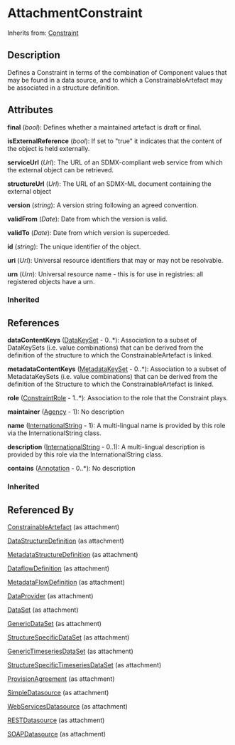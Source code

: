 
# AttachmentConstraint

Inherits from: [Constraint](Constraint.md)



## Description

Defines a Constraint in terms of the combination of Component values that may be found in a data source, and to which a ConstrainableArtefact may be associated in a structure definition.


## Attributes

**final** (*bool*): Defines whether a maintained artefact is draft or final.

**isExternalReference** (*bool*): If set to "true" it indicates that the content of the object is held externally.

**serviceUrl** (*Url*): The URL of an SDMX-compliant web service from which the external object can be retrieved.

**structureUrl** (*Url*): The URL of an SDMX-ML document containing the external object

**version** (*string*): A version string following an agreed convention.

**validFrom** (*Date*): Date from which the version is valid.

**validTo** (*Date*): Date from which version is superceded.

**id** (*string*): The unique identifier of the object.

**uri** (*Url*): Universal resource identifiers that may or may not be resolvable.

**urn** (*Urn*): Universal resource name - this is for use in registries: all registered objects have a urn.

### Inherited



## References

**dataContentKeys** ([DataKeySet](DataKeySet.md) - 0..*): Association to a subset of DataKeySets (i.e. value combinations) that can be derived from the definition of the structure to which the ConstrainableArtefact is linked.

**metadataContentKeys** ([MetadataKeySet](MetadataKeySet.md) - 0..*): Association to a subset of MetadataKeySets (i.e. value combinations) that can be derived from the definition of the Structure to which the ConstrainableArtefact is linked.

**role** ([ConstraintRole](ConstraintRole.md) - 1..*): Association to the role that the Constraint plays.

**maintainer** ([Agency](../OrganisationSchemes/Agency.md) - 1): No description

**name** ([InternationalString](../Base/InternationalString.md) - 1): A multi-lingual name is provided by this role via the InternationalString class.

**description** ([InternationalString](../Base/InternationalString.md) - 0..1): A multi-lingual description is provided by this role via the InternationalString class.

**contains** ([Annotation](../Base/Annotation.md) - 0..*): No description

### Inherited



## Referenced By

[ConstrainableArtefact](ConstrainableArtefact.md) (as attachment)

[DataStructureDefinition](../DataStructureDefinitions/DataStructureDefinition.md) (as attachment)

[MetadataStructureDefinition](../MetadataStructureDefinitions/MetadataStructureDefinition.md) (as attachment)

[DataflowDefinition](../DataStructureDefinitions/DataflowDefinition.md) (as attachment)

[MetadataFlowDefinition](../MetadataStructureDefinitions/MetadataFlowDefinition.md) (as attachment)

[DataProvider](../OrganisationSchemes/DataProvider.md) (as attachment)

[DataSet](../DataStructureDefinitions/DataSet.md) (as attachment)

[GenericDataSet](../DataStructureDefinitions/GenericDataSet.md) (as attachment)

[StructureSpecificDataSet](../DataStructureDefinitions/StructureSpecificDataSet.md) (as attachment)

[GenericTimeseriesDataSet](../DataStructureDefinitions/GenericTimeseriesDataSet.md) (as attachment)

[StructureSpecificTimeseriesDataSet](../DataStructureDefinitions/StructureSpecificTimeseriesDataSet.md) (as attachment)

[ProvisionAgreement](../DataProvisioning/ProvisionAgreement.md) (as attachment)

[SimpleDatasource](../DataProvisioning/SimpleDatasource.md) (as attachment)

[WebServicesDatasource](../DataProvisioning/WebServicesDatasource.md) (as attachment)

[RESTDatasource](../DataProvisioning/RESTDatasource.md) (as attachment)

[SOAPDatasource](../DataProvisioning/SOAPDatasource.md) (as attachment)


